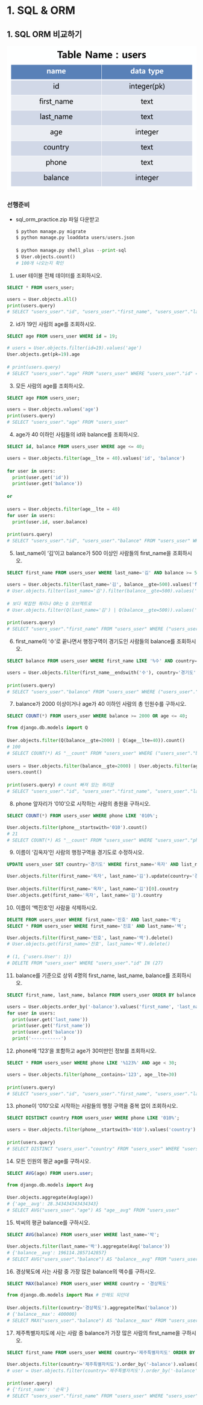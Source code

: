 # 1. SQL & ORM

## 1. SQL ORM 비교하기

![0922_practice](0922_practice.png)

### 선행준비

- sql_orm_practice.zip 파일 다운받고

  ```python
  $ python manage.py migrate
  $ python manage.py loaddata users/users.json
  
  $ python manage.py shell_plus --print-sql
  $ User.objects.count()
  # 100개 나오는지 확인
  ```

  

1) user 테이블 전체 데이터를 조회하시오.

```sql
SELECT * FROM users_user;
```

```python
users = User.objects.all()
print(users.query)
# SELECT "users_user"."id", "users_user"."first_name", "users_user"."last_name", "users_user"."age", "users_user"."country", "users_user"."phone", "users_user"."balance" FROM "users_user"
```



2) id가 19인 사림의 age를 조회하시오.

```sql
SELECT age FROM users_user WHERE id = 19;
```

```python
# users = User.objects.filter(id=19).values('age')
User.objects.get(pk=19).age

# print(users.query)
# SELECT "users_user"."age" FROM "users_user" WHERE "users_user"."id" = 19
```



3) 모든 사람의 age를 조회하시오.

```sql
SELECT age FROM users_user;
```

```python
users = User.objects.values('age')
print(users.query)
# SELECT "users_user"."age" FROM "users_user"
```



4) age가 40 이하인 사림들의 id와 balance를 조회하시오.

```sql
SELECT id, balance FROM users_user WHERE age <= 40;
```

```python
users = User.objects.filter(age__lte = 40).values('id', 'balance')

for user in users:
  print(user.get('id'))
  print(user.get('balance'))
  
or

users = User.objects.filter(age__lte = 40)
for user in users:
  print(user.id, user.balance)
  
print(usrs.query)
# SELECT "users_user"."id", "users_user"."balance" FROM "users_user" WHERE "users_user"."age" <= 40
```



5) last_name이 ‘김’이고 balance가 500 이상인 사람들의 first_name을 조회하시오.

```sql
SELECT first_name FROM users_user WHERE last_name='김' AND balance >= 500;
```

```python
users = User.objects.filter(last_name='김', balance__gte=500).values('first_name') 
# User.objects.filter(last_name='김').filter(balance__gte=500).values('first_name')

# 보다 복잡한 쿼리나 OR는 Q 오브젝트로
# User.objects.filter(Q(last_name='김') | Q(balance__gte=500)).values('first_name')

print(users.query)
# SELECT "users_user"."first_name" FROM "users_user" WHERE ("users_user"."balance" >= 500 AND "users_user"."last_name" = 김)
```



6) first_name이 ‘수’로 끝나면서 행정구역이 경기도인 사람들의 balance를 조회하시오.

```sql
SELECT balance FROM users_user WHERE first_name LIKE '%수' AND country='경기도';
```

```python
users = User.objects.filter(first_name__endswith('수'), country='경기도').values('balance')

print(users.query)
# SELECT "users_user"."balance" FROM "users_user" WHERE ("users_user"."country" = 경기도 AND "users_user"."first_name" LIKE %수 ESCAPE '\')
```



7) balance가 2000 이상이거나 age가 40 이하인 사람의 총 인원수를 구하시오.

```sql
SELECT COUNT(*) FROM users_user WHERE balance >= 2000 OR age <= 40;
```

```python
from django.db.models import Q

User.objects.filter(Q(balance__gte=2000) | Q(age__lte=40)).count()
# 100
# SELECT COUNT(*) AS "__count" FROM "users_user" WHERE ("users_user"."balance" >= 2000 OR "users_user"."age" <= 40)

users = User.objects.filter(balance__gte=2000) | User.objects.filter(age__lte=40)
users.count()

print(users.query) # count 빠져 있는 쿼리문
# SELECT "users_user"."id", "users_user"."first_name", "users_user"."last_name", "users_user"."age", "users_user"."country", "users_user"."phone", "users_user"."balance" FROM "users_user" WHERE ("users_user"."balance" >= 2000 OR "users_user"."age" <= 40)
```



8) phone 앞자리가 ‘010’으로 시작하는 사람의 총원을 구하시오.

```sql
SELECT COUNT(*) FROM users_user WHERE phone LIKE '010%';
```

```python
User.objects.filter(phone__startswith='010').count()
# 21
# SELECT COUNT(*) AS "__count" FROM "users_user" WHERE "users_user"."phone" LIKE '010%' ESCAPE '\'
```



9) 이름이 ‘김옥자’인 사람의 행정구역을 경기도로 수정하시오.

```sql
UPDATE users_user SET country='경기도' WHERE first_name='옥자' AND list_name='김'
```

```python
User.objects.filter(first_name='옥자', last_name='김').update(country='경기도')

User.objects.filter(first_name='옥자', last_name='김')[0].country
User.objects.get(first_name='옥자', last_name='김').country
```



10) 이름이 ‘백진호’인 사람을 삭제하시오.

```sql
DELETE FROM users_user WHERE first_name='진호' AND last_name='백';
SELECT * FROM users_user WHERE first_name='진호' AND last_name='백';
```

```python
User.objects.filter(first_name='진호', last_name='백').delete()
# User.objects.get(first_name='진호', last_name='백').delete()

# (1, {'users.User': 1})
# DELETE FROM "users_user" WHERE "users_user"."id" IN (27)
```



11) balance를 기준으로 상위 4명의 first_name, last_name, balance를 조회하시오.

```sql
SELECT first_name, last_name, balance FROM users_user ORDER BY balance DESC LIMIT 4;
```

```python
users = User.objects.order_by('-balance').values('first_name', 'last_name', 'balance')[:-4]
for user in users:
  print(user.get('last_name'))
  print(user.get('first_name'))
  print(user.get('balance'))
  print('-----------')
```



12) phone에 ‘123’을 포함하고 age가 30미만인 정보를 조회하시오.

```sql
SELECT * FROM users_user WHERE phone LIKE '%123%' AND age < 30;
```

```python
users = User.objects.filter(phone__contains='123', age__lte=30)

print(users.query)
# SELECT "users_user"."id", "users_user"."first_name", "users_user"."last_name", "users_user"."age", "users_user"."country", "users_user"."phone", "users_user"."balance" FROM "users_user" WHERE ("users_user"."age" < 30 AND "users_user"."phone" LIKE %123% ESCAPE '\')
```



13) phone이 ‘010’으로 시작하는 사람들의 행정 구역을 중복 없이 조회하시오.

```sql
SELECT DISTINCT country FROM users_user WHERE phone LIKE '010%';
```

```python
users = User.objects.filter(phone__startswith='010').values('country').distinct()

print(users.query)
# SELECT DISTINCT "users_user"."country" FROM "users_user" WHERE "users_user"."phone" LIKE 010% ESCAPE '\'
```



14) 모든 인원의 평균 age를 구하시오.

```sql
SELECT AVG(age) FROM users.user;
```

```python
from django.db.models import Avg

User.objects.aggregate(Avg(age))
# {'age__avg': 28.343434343434343}
# SELECT AVG("users_user"."age") AS "age__avg" FROM "users_user"
```



15) 박씨의 평균 balance를 구하시오.

```sql
SELECT AVG(balance) FROM users_user WHERE last_name='박';
```

```python
User.objects.filter(last_name='박').aggregate(Avg('balance'))
# {'balance__avg': 196114.2857142857}
# SELECT AVG("users_user"."balance") AS "balance__avg" FROM "users_user" WHERE "users_user"."last_name" = '박'
```



16) 경상북도에 사는 사람 중 가장 많은 balance의 액수를 구하시오.

```sql
SELECT MAX(balance) FROM users_user WHERE country = '경상북도'
```

```python
from django.db.models import Max # 안해도 되던데

User.objects.filter(country='경상북도').aggregate(Max('balance'))
# {'balance__max': 400000}
# SELECT MAX("users_user"."balance") AS "balance__max" FROM "users_user" WHERE "users_user"."country" = '경상북도'
```



17) 제주특별자치도에 사는 사람 중 balance가 가장 많은 사람의 first_name을 구하시오.

```sql
SELECT first_name FROM users_user WHERE country='제주특별자치도' ORDER BY balance DESC LIMIT 1;
```

```python
User.objects.filter(country='제주특별자치도').order_by('-balance').values('first_name')[0]
# user = User.objects.filter(country='제주특별자치도').order_by('-balance').values('first_name').first()

print(user.query)
# {'first_name': '순옥'}
# SELECT "users_user"."first_name" FROM "users_user" WHERE "users_user"."country" = 제주특별자치도 ORDER BY "users_user"."balance" DESC  LIMIT 1
```


